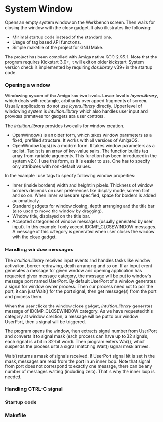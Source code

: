 # System Window

Opens an empty system window on the Workbench screen. Then waits for closing the window with the close gadget. It also illustrates the following:
* Minimal startup code instead of the standard one.
* Usage of tag based API functions.
* Simple makefile of the project for GNU Make.

The project has been compiled with Amiga native GCC 2.95.3. Note that the program requires Kickstart 3.0+, it will exit on older kickstart. System version check is implemented by requiring _dos.library_ v39+ in the startup code.

### Opening a window

Windowing system of the Amiga has two levels. Lower level is _layers.library_, which deals with rectangle, arbitrarily overlapped fragments of screen. Usually applications do not use _layers.library_ directly. Upper level of windowing system is _intuition.library_ which also handles user input and provides primitives for gadgets aka user controls.

The _intuition.library_ provides two calls for window creation.
* OpenWindow() is an older form, which takes window parameters as a fixed, prefilled structure. It works with all versions of AmigaOS.
* OpenWindowTags() is a modern form. It takes window parameters as a taglist. Taglist is an array of key-value pairs. The function builds tag array from variable arguments. This function has been introduced in the system v2.0. I use this form, as it is easier to use. One has to specify only attributes with non-default values.

In the example I use tags to specify following window properties:
* Inner (inside borders) width and height in pixels. Thickness of window borders depends on user preferences like display mode, screen font and so on. When inner values are specified, space for borders is added automatically.
* Standard gadgets for window closing, depth arranging and the title bar (also used to move the window by dragging).
* Window title, displayed on the title bar.
* Accepted categories of window messages (usually generated by user input). In this example I only accept IDCMP_CLOSEWINDOW messages. A message of this category is generated when user closes the window with the close gadget.

### Handling window messages

The _intuition.library_ receives input events and handles tasks like window activation, border redrawing, depth arranging and so on. If an input event generates a message for given window and opening application has requested given message category, the message will be put to window's message port named UserPort. By default UserPort of a window generates a signal for window owner process. Then our process need not to poll the port, it can just Wait() for the port signal, then get message(s) from the port and process them.

When the user clicks the window close gadget, _intuition.library_ generates message of IDCMP_CLOSEWINDOW category. As we have requested this category at window creation, a message will be put to our window UserPort, then a signal will be triggered.

The program opens the window, then extracts signal number from UserPort and converts it to signal mask (each process can have up to 32 signals, each signal is a bit in 32-bit word). Then program enters Wait(), which suspends the process until a signal matching Wait() signal mask arrives.

Wait() returns a mask of signals received. If UserPort signal bit is set in the mask, messages are read from the port in an inner loop. Note that signal from port does not correspond to exactly one message, there can be any number of messages waiting (including zero). That is why the inner loop is needed.

### Handling CTRL-C signal


### Startup code

### Makefile
